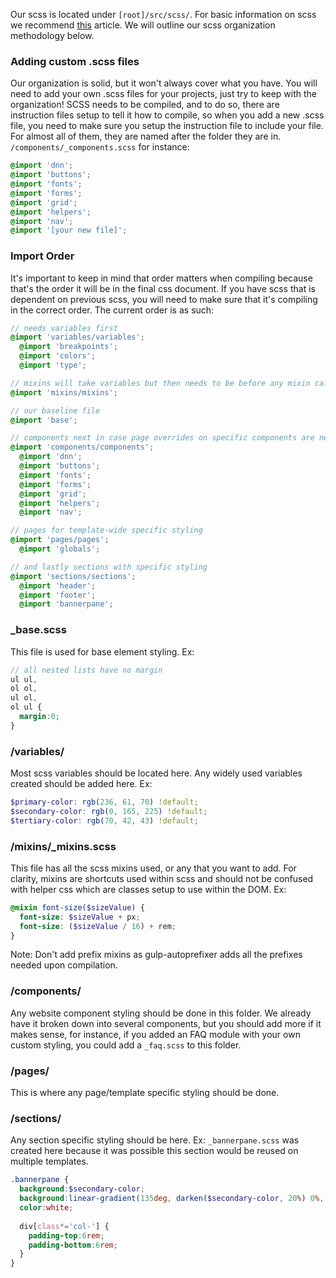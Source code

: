 Our scss is located under `[root]/src/scss/`. For basic information on scss we recommend [this](https://css-tricks.com/sass-style-guide/) article. We will outline our scss organization methodology below.

### Adding custom .scss files
Our organization is solid, but it won't always cover what you have. You will need to add your own .scss files for your projects, just try to keep with the organization! SCSS needs to be compiled, and to do so, there are instruction files setup to tell it how to compile, so when you add a new .scss file, you need to make sure you setup the instruction file to include your file. For almost all of them, they are named after the folder they are in. `/components/_components.scss` for instance:
```scss
@import 'dnn';
@import 'buttons';
@import 'fonts';
@import 'forms';
@import 'grid';
@import 'helpers';
@import 'nav';
@import '[your new file]';
```

### Import Order
It's important to keep in mind that order matters when compiling because that's the order it will be in the final css document. If you have scss that is dependent on previous scss, you will need to make sure that it's compiling in the correct order. The current order is as such:

```scss
// needs variables first
@import 'variables/variables';
  @import 'breakpoints';
  @import 'colors';
  @import 'type';

// mixins will take variables but then needs to be before any mixin calls
@import 'mixins/mixins';

// our baseline file
@import 'base';

// components next in case page overrides on specific components are needed
@import 'components/components';
  @import 'dnn';
  @import 'buttons';
  @import 'fonts';
  @import 'forms';
  @import 'grid';
  @import 'helpers';
  @import 'nav';

// pages for template-wide specific styling
@import 'pages/pages';
  @import 'globals';

// and lastly sections with specific styling
@import 'sections/sections';
  @import 'header';
  @import 'footer';
  @import 'bannerpane';
```

### _base.scss
This file is used for base element styling. Ex:
```scss
// all nested lists have no margin
ul ul,
ol ol,
ul ol,
ol ul {
  margin:0;
}
```

### /variables/
Most scss variables should be located here. Any widely used variables created should be added here. Ex:
```scss
$primary-color: rgb(236, 61, 70) !default;
$secondary-color: rgb(0, 165, 225) !default;
$tertiary-color: rgb(70, 42, 43) !default;
```

### /mixins/_mixins.scss
This file has all the scss mixins used, or any that you want to add. For clarity, mixins are shortcuts used within scss and should not be confused with helper css which are classes setup to use within the DOM. Ex:
```scss
@mixin font-size($sizeValue) {
  font-size: $sizeValue + px;
  font-size: ($sizeValue / 16) + rem;
}
```
Note: Don't add prefix mixins as gulp-autoprefixer adds all the prefixes needed upon compilation.

### /components/
Any website component styling should be done in this folder. We already have it broken down into several components, but you should add more if it makes sense, for instance, if you added an FAQ module with your own custom styling, you could add a `_faq.scss` to this folder.

### /pages/
This is where any page/template specific styling should be done.

### /sections/
Any section specific styling should be here. Ex: `_bannerpane.scss` was created here because it was possible this section would be reused on multiple templates.
```scss
.bannerpane {
  background:$secondary-color;
  background:linear-gradient(135deg, darken($secondary-color, 20%) 0%, $secondary-color 50%, lighten($secondary-color, 20%) 100%);
  color:white;
  
  div[class*='col-'] {
    padding-top:6rem;
    padding-bottom:6rem;
  }
}
```